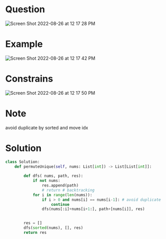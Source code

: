 # Question 
![Screen Shot 2022-08-26 at 12 17 28 PM](https://user-images.githubusercontent.com/64442606/186948743-0a7b5811-f861-4f88-8979-b964c73c13c3.png)

# Example
![Screen Shot 2022-08-26 at 12 17 42 PM](https://user-images.githubusercontent.com/64442606/186948782-ef8e79b9-0948-476a-8722-af684efb4423.png)

# Constrains
![Screen Shot 2022-08-26 at 12 17 50 PM](https://user-images.githubusercontent.com/64442606/186948812-59d5ca21-bac4-41f3-aeb1-687868c5dc17.png)

# Note
avoid duplicate by sorted and move idx
# Solution 
```python
class Solution:
    def permuteUnique(self, nums: List[int]) -> List[List[int]]:
        
        def dfs( nums, path, res):
            if not nums:
                res.append(path)
                # return # backtracking
            for i in range(len(nums)):
                if i > 0 and nums[i] == nums[i-1]: # avoid duplicate 
                    continue
                dfs(nums[:i]+nums[i+1:], path+[nums[i]], res)

        
        res = []
        dfs(sorted(nums), [], res)
        return res

```
